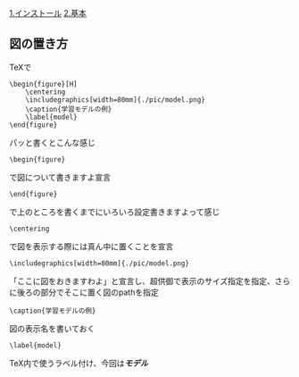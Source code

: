 [1.インストール](https://github.com/HasegawaTetsuo/TeXinstall/blob/master/README.md)
[2.基本](https://github.com/HasegawaTetsuo/TeXinstall/blob/master/READMESecond.md)

## 図の置き方
TeXで
```TeX
\begin{figure}[H]
	\centering
	\includegraphics[width=80mm]{./pic/model.png}
	\caption{学習モデルの例}
	\label{model}
\end{figure}
```
パッと書くとこんな感じ
```TeX
\begin{figure}
```
で図について書きますよ宣言  
```TeX
\end{figure}
```
で上のところを書くまでにいろいろ設定書きますよって感じ  
```TeX
\centering
```
で図を表示する際には真ん中に置くことを宣言  
```TeX
\includegraphics[width=80mm]{./pic/model.png}
```
「ここに図をおきますわよ」と宣言し、超供御で表示のサイズ指定を指定、さらに後ろの部分でそこに置く図のpathを指定  
```TeX
\caption{学習モデルの例}
```
図の表示名を書いておく  
```TeX
\label{model}
```
TeX内で使うラベル付け、今回は***モデル***  
